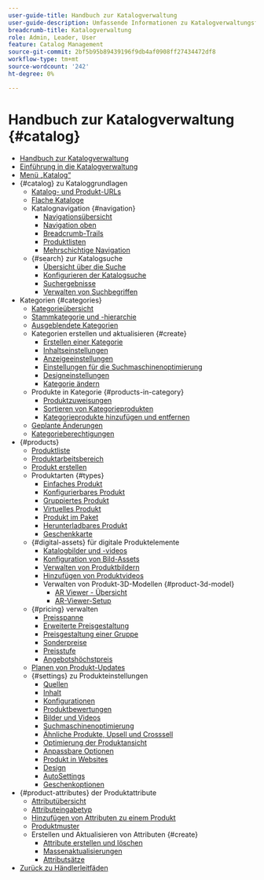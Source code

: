 ```yaml
---
user-guide-title: Handbuch zur Katalogverwaltung
user-guide-description: Umfassende Informationen zu Katalogverwaltungsfunktionen für Adobe Commerce- und Magento Open Source-Administratoren und E-Commerce-Marketing-Experten.
breadcrumb-title: Katalogverwaltung
role: Admin, Leader, User
feature: Catalog Management
source-git-commit: 2bf5b95b89439196f9db4af0908ff27434472df8
workflow-type: tm+mt
source-wordcount: '242'
ht-degree: 0%

---
```



# Handbuch zur Katalogverwaltung {#catalog}

+ [Handbuch zur Katalogverwaltung](guide-overview.md)
+ [Einführung in die Katalogverwaltung](introduction.md)
+ [Menü „Katalog“](catalog-menu.md)
+ {#catalog} zu Kataloggrundlagen
   + [Katalog- und Produkt-URLs](catalog-urls.md)
   + [Flache Kataloge](catalog-flat.md)
   + Katalognavigation {#navigation}
      + [Navigationsübersicht](navigation.md)
      + [Navigation oben](navigation-top.md)
      + [Breadcrumb-Trails](navigation-breadcrumb-trail.md)
      + [Produktlisten](navigation-product-listings.md)
      + [Mehrschichtige Navigation](navigation-layered.md)
   + {#search} zur Katalogsuche
      + [Übersicht über die Suche](search.md)
      + [Konfigurieren der Katalogsuche](search-configuration.md)
      + [Suchergebnisse](search-results.md)
      + [Verwalten von Suchbegriffen](search-terms.md)
+ Kategorien {#categories}
   + [Kategorieübersicht](categories.md)
   + [Stammkategorie und -hierarchie](category-root.md)
   + [Ausgeblendete Kategorien](category-hidden.md)
   + Kategorien erstellen und aktualisieren {#create}
      + [Erstellen einer Kategorie](category-create.md)
      + [Inhaltseinstellungen](categories-content-settings.md)
      + [Anzeigeeinstellungen](categories-display-settings.md)
      + [Einstellungen für die Suchmaschinenoptimierung](categories-search-engine-optimization.md)
      + [Designeinstellungen](categories-custom-design.md)
      + [Kategorie ändern](category-modify.md)
   + Produkte in Kategorie {#products-in-category}
      + [Produktzuweisungen](categories-product-assignments.md)
      + [Sortieren von Kategorieprodukten](category-products-sort.md)
      + [Kategorieprodukte hinzufügen und entfernen](category-products-add.md)
   + [Geplante Änderungen](category-scheduled-changes.md)
   + [Kategorieberechtigungen](category-permissions.md)
+ {#products}
   + [Produktliste](products-list.md)
   + [Produktarbeitsbereich](product-workspace.md)
   + [Produkt erstellen](product-create.md)
   + Produktarten {#types}
      + [Einfaches Produkt](product-create-simple.md)
      + [Konfigurierbares Produkt](product-create-configurable.md)
      + [Gruppiertes Produkt](product-create-grouped.md)
      + [Virtuelles Produkt](product-create-virtual.md)
      + [Produkt im Paket](product-create-bundle.md)
      + [Herunterladbares Produkt](product-create-downloadable.md)
      + [Geschenkkarte](product-gift-card-create.md)
   + {#digital-assets} für digitale Produktelemente
      + [Katalogbilder und -videos](catalog-images-video.md)
      + [Konfiguration von Bild-Assets](product-image-config.md)
      + [Verwalten von Produktbildern](product-image.md)
      + [Hinzufügen von Produktvideos](product-video.md)
      + Verwalten von Produkt-3D-Modellen {#product-3d-model}
         + [AR Viewer - Übersicht](ar-viewer-overview.md)
         + [AR-Viewer-Setup](ar-viewer-setup.md)
   + {#pricing} verwalten
      + [Preisspanne](catalog-price-scope.md)
      + [Erweiterte Preisgestaltung](pricing-advanced.md)
      + [Preisgestaltung einer Gruppe](product-price-group.md)
      + [Sonderpreise](product-price-special.md)
      + [Preisstufe](product-price-tier.md)
      + [Angebotshöchstpreis](product-price-minimum-advertised.md)
   + [Planen von Produkt-Updates](product-scheduled-changes.md)
   + {#settings} zu Produkteinstellungen
      + [Quellen](sources.md)
      + [Inhalt](product-content.md)
      + [Konfigurationen](product-configurations.md)
      + [Produktbewertungen](settings-advanced-product-reviews.md)
      + [Bilder und Videos](product-images-and-video.md)
      + [Suchmaschinenoptimierung](product-search-engine-optimization.md)
      + [Ähnliche Produkte, Upsell und Crosssell](related-products-up-sells-cross-sells.md)
      + [Optimierung der Produktansicht](product-view-optimization.md)
      + [Anpassbare Optionen](settings-advanced-custom-options.md)
      + [Produkt in Websites](settings-basic-websites.md)
      + [Design](settings-advanced-design.md)
      + [AutoSettings](product-autosettings.md)
      + [Geschenkoptionen](product-gift-options.md)
+ {#product-attributes} der Produktattribute
   + [Attributübersicht](product-attributes.md)
   + [Attributeingabetyp](attributes-input-types.md)
   + [Hinzufügen von Attributen zu einem Produkt](product-attributes-add.md)
   + [Produktmuster](swatches.md)
   + Erstellen und Aktualisieren von Attributen {#create}
      + [Attribute erstellen und löschen](attribute-product-create.md)
      + [Massenaktualisierungen](bulk-product-attribute-update.md)
      + [Attributsätze](attribute-sets.md)
+ [Zurück zu Händlerleitfäden](https://experienceleague.adobe.com/en/docs/commerce-admin/user-guides/home)

